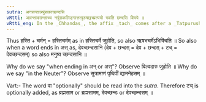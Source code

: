 ```yaml
---
sutra: अनसन्तान्नपुंसकाच्छन्दसि
vRtti: अन्नन्तादसन्ताच्च नपुंसकलिङ्गात्तत्पुरुषाट्टच्प्रत्ययो भवति छन्दसि विषये ॥
vRtti_eng: In the _Chhandas_, the affix _tach_ comes after a _Tatpurusha_ compound in Neuter Gender ending in अन् or अस् ॥ 
---
```

Thus हस्ति + चर्मन् = हस्तिचर्मम् as in हस्तिचर्मे जुहोति, so also ऋषभचर्मेऽभिषिंचति ॥ So also when a word ends in अस् as, देवच्छन्दसानि (देव + छन्दस् = देव + छन्दस् + टच् = देवच्छन्दसम्) so also मनुष्य च्छन्दसानि ॥

Why do we say "when ending in अन् or अस्"? Observe बिल्वदारु जुहोति ॥ Why do we say "in the Neuter"? Observe सुत्रामाणं पृथिवीं द्यामनेहसम् ॥

Vart:- The word वा "optionally" should be read into the _sutra_. Therefore टच् is optionally added, as ब्रह्मसाम or ब्रह्मसामम्, देवच्छन्दः or देवच्छन्दसम् ॥
